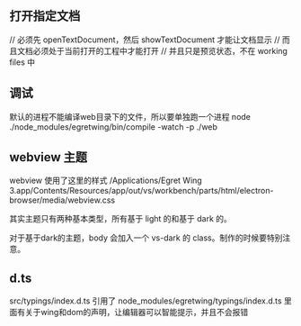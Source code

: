 
## 打开指定文档
// 必须先 openTextDocument，然后 showTextDocument 才能让文档显示
// 而且文档必须处于当前打开的工程中才能打开
// 并且只是预览状态，不在 working files 中


## 调试
默认的进程不能编译web目录下的文件，所以要单独跑一个进程
node ./node_modules/egretwing/bin/compile -watch -p ./web

## webview 主题
webview 使用了这里的样式
/Applications/Egret Wing 3.app/Contents/Resources/app/out/vs/workbench/parts/html/electron-browser/media/webview.css

其实主题只有两种基本类型，所有基于 light 的和基于 dark 的。

对于基于dark的主题，body 会加入一个 vs-dark 的 class。制作的时候要特别注意。


## d.ts
src/typings/index.d.ts 引用了 node_modules/egretwing/typings/index.d.ts 里面有关于wing和dom的声明，让编辑器可以智能提示，并且不会报错

